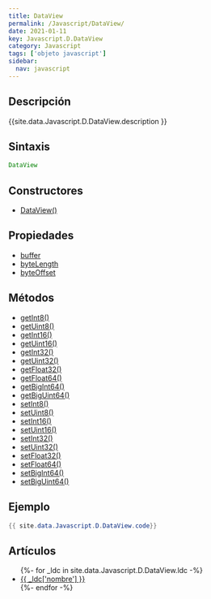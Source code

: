 ```yaml
---
title: DataView
permalink: /Javascript/DataView/
date: 2021-01-11
key: Javascript.D.DataView
category: Javascript
tags: ['objeto javascript']
sidebar: 
  nav: javascript
---
```


## Descripción
{{site.data.Javascript.D.DataView.description }}

## Sintaxis
~~~javascript
DataView
~~~

## Constructores
* [DataView()](/Javascript/DataView/DataView/)

## Propiedades
* [buffer](/Javascript/DataView/buffer)
* [byteLength](/Javascript/DataView/byteLength)
* [byteOffset](/Javascript/DataView/byteOffset)

## Métodos
* [getInt8()](/Javascript/DataView/getInt8)
* [getUint8()](/Javascript/DataView/getUint8)
* [getInt16()](/Javascript/DataView/getInt16)
* [getUint16()](/Javascript/DataView/getUint16)
* [getInt32()](/Javascript/DataView/getInt32)
* [getUint32()](/Javascript/DataView/getUint32)
* [getFloat32()](/Javascript/DataView/getFloat32)
* [getFloat64()](/Javascript/DataView/getFloat64)
* [getBigInt64()](/Javascript/DataView/getBigInt64)
* [getBigUint64()](/Javascript/DataView/getBigUint64)
* [setInt8()](/Javascript/DataView/setInt8)
* [setUint8()](/Javascript/DataView/setUint8)
* [setInt16()](/Javascript/DataView/setInt16)
* [setUint16()](/Javascript/DataView/setUint16)
* [setInt32()](/Javascript/DataView/setInt32)
* [setUint32()](/Javascript/DataView/setUint32)
* [setFloat32()](/Javascript/DataView/setFloat32)
* [setFloat64()](/Javascript/DataView/setFloat64)
* [setBigInt64()](/Javascript/DataView/setBigInt64)
* [setBigUint64()](/Javascript/DataView/setBigUint64)

## Ejemplo
~~~java
{{ site.data.Javascript.D.DataView.code}}
~~~

## Artículos
<ul>
{%- for _ldc in site.data.Javascript.D.DataView.ldc -%}
   <li>
       <a href="{{_ldc['url'] }}">{{ _ldc['nombre'] }}</a>
   </li>
{%- endfor -%}
</ul>
